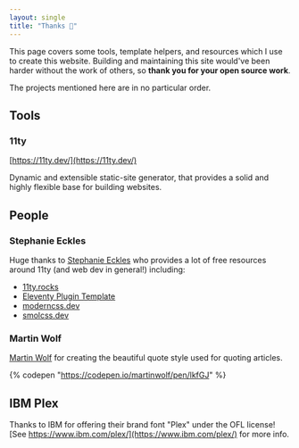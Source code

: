 ```yaml
---
layout: single
title: "Thanks 💜"
---
```



This page covers some tools, template helpers, and resources which I use to create this website. Building and maintaining this site would've been harder without the work of others, so **thank you for your open source work**.

The projects mentioned here are in no particular order.

## Tools
### 11ty
[https://11ty.dev/](https://11ty.dev/)

Dynamic and extensible static-site generator, that provides a solid and highly flexible base for building websites.

## People
### Stephanie Eckles
Huge thanks to [Stephanie Eckles](https://github.com/5t3ph) who provides a lot of free resources around 11ty (and web dev in general!) including:

* [11ty.rocks](11ty.rocks)
* [Eleventy Plugin Template](https://github.com/5t3ph/eleventy-plugin-template)
* [moderncss.dev](https://moderncss.dev)
* [smolcss.dev](https://smolcss.dev)

### Martin Wolf

[Martin Wolf](https://martinwolf.org) for creating the beautiful quote style used for quoting articles.

{% codepen "https://codepen.io/martinwolf/pen/lkfGJ" %}


## IBM Plex

Thanks to IBM for offering their brand font "Plex" under the OFL license! [See https://www.ibm.com/plex/](https://www.ibm.com/plex/) for more info.